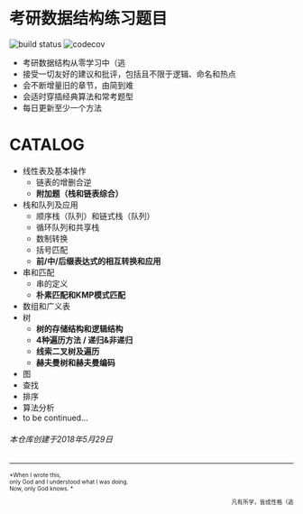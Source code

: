 # 考研数据结构练习题目
![build status](https://travis-ci.org/travis-ci/travis-web.svg?branch=master)     ![codecov](https://codecov.io/gh/trekhleb/javascript-algorithms/branch/master/graph/badge.svg)


* 考研数据结构从零学习中（逃
* 接受一切友好的建议和批评，包括且不限于逻辑、命名和热点
* 会不断增量旧的章节，由简到难
* 会适时穿插经典算法和常考题型
* 每日更新至少一个方法

# CATALOG

* 线性表及基本操作
  * 链表的增删合逆
  * **附加题（栈和链表综合）**
* 栈和队列及应用
  * 顺序栈（队列）和链式栈（队列）
  * 循环队列和共享栈
  * 数制转换
  * 括号匹配
  * **前/中/后缀表达式的相互转换和应用**
* 串和匹配
  * 串的定义
  * **朴素匹配和KMP模式匹配**
* 数组和广义表
* 树
  * **树的存储结构和逻辑结构**
  * **4种遍历方法 / 递归&非递归**
  * **线索二叉树及遍历**
  * **赫夫曼树和赫夫曼编码**
* 图
* 查找
* 排序
* 算法分析
* to be continued...

###### 本仓库创建于2018年5月29日
---------
<font size=1 align="left">
*When I wrote this,<br>
only God and I understood what I was doing.<br>
Now, only God knows. *
<p align="right" >凡有所学，皆成性格（逃</p>
</font>
